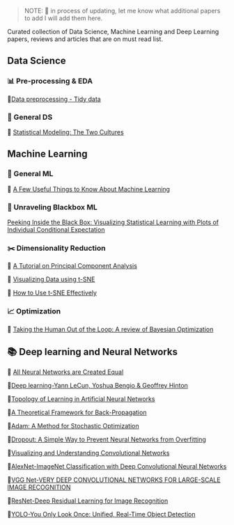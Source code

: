 > NOTE: :construction: in process of updating, let me know what additional papers to add I will add them here. 

Curated collection of Data Science, Machine Learning and Deep Learning papers, reviews and articles that are on must read list.

## Data Science

### :bar_chart: Pre-processing & EDA
:page_facing_up:[Data preprocessing - Tidy data](https://vita.had.co.nz/papers/tidy-data.pdf)

### :notebook: General DS
:page_facing_up: [Statistical Modeling: The Two Cultures](https://projecteuclid.org/download/pdf_1/euclid.ss/1009213726)


## Machine Learning

### :dart: General ML
:page_facing_up: [A Few Useful Things to Know About Machine Learning](https://homes.cs.washington.edu/~pedrod/papers/cacm12.pdf)

### :book: Unraveling Blackbox ML

[Peeking Inside the Black Box: Visualizing Statistical Learning with Plots of Individual Conditional Expectation](https://arxiv.org/pdf/1309.6392.pdf)


### :scissors: Dimensionality Reduction 

:page_facing_up: [A Tutorial on Principal Component Analysis](https://arxiv.org/pdf/1404.1100.pdf)

:page_facing_up: [Visualizing Data using t-SNE](https://lvdmaaten.github.io/publications/papers/JMLR_2008.pdf)

:page_facing_up: [How to Use t-SNE Effectively](https://distill.pub/2016/misread-tsne/)


### :chart_with_upwards_trend: Optimization

:page_facing_up: [Taking the Human Out of the Loop: A review of Bayesian Optimization](https://www.cs.ox.ac.uk/people/nando.defreitas/publications/BayesOptLoop.pdf)


## :books: Deep learning and Neural Networks

:page_facing_up: [All Neural Networks are Created Equal](https://arxiv.org/pdf/1905.10854.pdf)

:page_facing_up:[Deep learning-Yann LeCun, Yoshua Bengio & Geoffrey Hinton](https://www.cs.toronto.edu/~hinton/absps/NatureDeepReview.pdf)

:page_facing_up:[Topology of Learning in Artificial Neural Networks](https://arxiv.org/abs/1902.08160v1)

:page_facing_up:[A Theoretical Framework for Back-Propagation](http://yann.lecun.com/exdb/publis/pdf/lecun-88.pdf)

:page_facing_up:[Adam: A Method for Stochastic Optimization](https://arxiv.org/pdf/1412.6980.pdf)

:page_facing_up:[Dropout: A Simple Way to Prevent Neural Networks from Overfitting](https://www.cs.toronto.edu/~hinton/absps/JMLRdropout.pdf)

:page_facing_up:[Visualizing and Understanding Convolutional Networks](https://arxiv.org/pdf/1311.2901.pdf)

:page_facing_up:[AlexNet-ImageNet Classification with Deep Convolutional
Neural Networks](https://papers.nips.cc/paper/4824-imagenet-classification-with-deep-convolutional-neural-networks.pdf)

:page_facing_up:[VGG Net-VERY DEEP CONVOLUTIONAL NETWORKS FOR LARGE-SCALE IMAGE RECOGNITION](https://arxiv.org/pdf/1409.1556v6.pdf)

:page_facing_up:[ResNet-Deep Residual Learning for Image Recognition](https://arxiv.org/pdf/1512.03385.pdf)

:page_facing_up:[YOLO-You Only Look Once: Unified, Real-Time Object Detection](https://arxiv.org/pdf/1506.02640.pdf)
